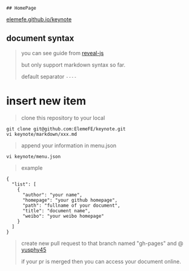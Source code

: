 	## HomePage

[elemefe.github.io/keynote](https://elemefe.github.io/keynote)

## document syntax

> you can see guide from [reveal-js](http://lab.hakim.se/reveal-js/)
>
> but only support markdown syntax so far.
>
> default separator `----`

# insert new item

> clone this repository to your local

```
git clone git@github.com:ElemeFE/keynote.git
vi keynote/markdown/xxx.md
```

> append your information in menu.json

```
vi keynote/menu.json
```

> example

```
{
  "list": [
    {
      "author": "your name",
      "homepage": "your github homepage",
      "path": "fullname of your document",
      "title": "document name",
      "weibo": "your weibo homepage"
    }
  ]
}
```

> create new pull request to that branch named "gh-pages" and @ [yusphy45](github.com/yusphy45)
>
> if your pr is merged then you can access your document online.